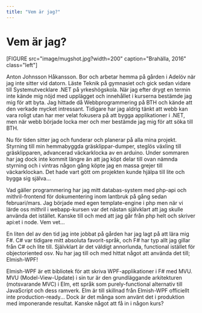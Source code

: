 ```yaml
---
title: "Vem är jag?"
---
```


Vem är jag?
===========

[FIGURE src="image/mugshot.jpg?width=200" caption="Brahälla, 2016" class="left"]

Anton Johnsson Håkansson. Bor och arbetar hemma på gården i Adelöv när jag inte
sitter vid datorn. Läste Teknik på gymnasiet och gick sedan vidare till
Systemutvecklare .NET på yrkeshögskola. När jag efter drygt en termin inte kände
mig nöjd med upplägget och innehållet i kurserna bestämde jag mig för att byta.
Jag hittade då Webbprogrammering på BTH och kände att den verkade mycket intressant.
Tidigare har jag aldrig tänkt att webb kan vara roligt utan har mer velat fokusera på
att bygga applikationer i .NET, men när webb började locka mer och mer bestämde jag
mig för att söka till BTH.

Nu för tiden sitter jag och funderar och planerar på alla mina projekt. Styrning till
min hemmabyggda gräsklippar-dumper, steglös växling till gräsklipparen, advancerad
väckarklocka av en arduino. Under sommaren har jag dock inte kommit längre än att jag
köpt delar till ovan nämnda styrning och i vintras någon gång köpte jag en massa grejer
till väckarklockan. Det hade vart gött om projekten kunde hjälpa till lite och bygga sig
själva...

Vad gäller programmering har jag mitt databas-system med php-api och mithril-frontend
för dokumentering inom lantbruk på gång sedan februari/mars. Jag började med egen
template-engine i php men när vi lärde oss mithril i webapp-kursen var det nästan
självklart att jag skulle använda det istället. Kanske till och med att jag går från
php helt och skriver api:et i node. Vem vet...

En liten del av den tid jag inte jobbat på gården har jag lagt på att lära mig F#. C#
var tidigare mitt absoluta favorit-språk, och F# har typ allt jag gillar från C# och
lite till. Självklart är det väldigt annorlunda, functional istället för objectoriented
osv. Nu har jag till och med hittat något att använda det till; Elmish-WPF!

Elmish-WPF är ett bibliotek för att skriva WPF-applikationer i F# med MVU. MVU
(Model-View-Update) i sin tur är den grundläggande arkitekturen (motsvarande MVC) i Elm,
ett språk som purely-functional alternativ till JavaScript och dess ramverk. Elm är
till skillnad från Elmish-WPF officiellt inte production-ready... Dock är det många
som använt det i produktion med imponerande resultat. Kanske något att få in i någon kurs?

